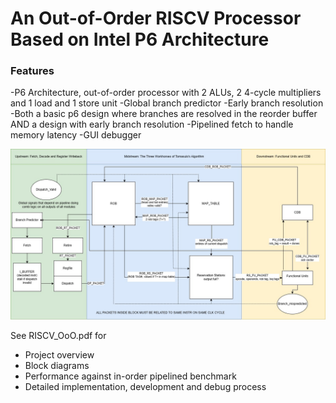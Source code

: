 
# An Out-of-Order RISCV Processor Based on Intel P6 Architecture

### Features
-P6 Architecture, out-of-order processor with 2 ALUs, 2 4-cycle multipliers and 1 load and 1 store unit
-Global branch predictor 
-Early branch resolution
-Both a basic p6 design where branches are resolved in the reorder buffer AND a design with early branch resolution
-Pipelined fetch to handle memory latency
-GUI debugger

![alt text](https://github.com/JosephHanJL/RISCV_OoO/blob/main/BlockDiagram.jpg?raw=true)


See RISCV_OoO.pdf for 
- Project overview
- Block diagrams
- Performance against in-order pipelined benchmark
- Detailed implementation, development and debug process
